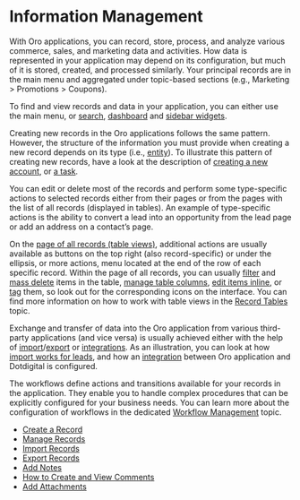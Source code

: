 <a id="user-guide-data-management-basics-entities"></a>
<!-- adjust for OroCommerce -->

# Information Management

With Oro applications, you can record, store, process, and analyze various commerce, sales, and marketing data and activities. How data is represented in your application may depend on its configuration, but much of it is stored, created, and processed similarly. Your principal records are in the main menu and aggregated under topic-based sections (e.g., Marketing > Promotions > Coupons).

To find and view records and data in your application, you can either use the main menu, or [search](../../../concept-guides/search/index.md#user-guide-getting-started-search), [dashboard](../../dashboards/dashboards.md#user-guide-dashboards) and [sidebar widgets](../navigation/sidebar-panel.md#user-guide-navigation-sidebar-panel).

Creating new records in the Oro applications follows the same pattern. However, the structure of the information you must provide when creating a new record depends on its type (i.e., [entity](../../system/entities/index.md#admin-guide-entity-interface)). To illustrate this pattern of creating new records, have a look at the description of [creating a new account](../../customers/accounts/create.md#user-guide-accounts-create), or [a task](../../activities/tasks/create-tasks.md#doc-activities-tasks-actions-add-detailed).

You can edit or delete most of the records and perform some type-specific actions to selected records either from their pages or from the pages with the list of all records (displayed in tables). An example of type-specific actions is the ability to convert a lead into an opportunity from the lead page or add an address on a contact’s page.

On the [page of all records (table views)](../navigation/record-tables.md#doc-grids), additional actions are usually available as buttons on the top right (also record-specific) or under the ellipsis, or more actions, menu located at the end of the row of each specific record. Within the page of all records, you can usually <i class="fa fa-filter fa-lg" aria-hidden="true"></i> [filter](../navigation/record-tables.md#doc-grids-actions-filters) and <i class="fas fa-trash-alt" aria-hidden="true"></i> [mass delete](manage-records/index.md#doc-grids-actions-records-delete-multiple) items in the table, <i class="fa fa-cog fa-lg" aria-hidden="true"></i> [manage table columns](../navigation/record-tables.md#doc-grids-actions-change-table), <i class="fas fa-pencil-alt" aria-hidden="true"></i> [edit items inline](manage-records/index.md#doc-grids-actions-records-edit-inline), or [tag](../../system/tags-management/index.md#admin-guide-tag-management) them, so look out for the corresponding icons on the interface. You can find more information on how to work with table views in the [Record Tables](../navigation/record-tables.md#doc-grids) topic.

Exchange and transfer of data into the Oro application from various third-party applications (and vice versa) is usually achieved either with the help of [import](import.md#import-records)/[export](export.md#export-records) or [integrations](../../system/integrations/index.md#user-guide-integrations). As an illustration, you can look at how [import works for leads](../../sales/leads/index.md#user-guide-system-channel-entities-leads), and how an [integration](../../system/integrations/dotdigital/index.md#user-guide-dotmailer-overview) between Oro application and Dotdigital is configured.

The workflows define actions and transitions available for your records in the application. They enable you to handle complex procedures that can be explicitly configured for your business needs. You can learn more about the configuration of workflows in the dedicated [Workflow Management](../../system/workflows/index.md#doc-system-workflow-management) topic.

* [Create a Record](create-record.md)
* [Manage Records](manage-records/index.md)
* [Import Records](import.md)
* [Export Records](export.md)
* [Add Notes](notes.md)
* [How to Create and View Comments](comments.md)
* [Add Attachments](attachments.md)

<!-- fa-bars = fa-navicon -->
<!-- Ic Tiles is used as Set As Default in saved views, and as tiles in display layout options -->
<!-- IcPencil refers to Rename in Commerce and Inline Editing in CRM -->
<!-- Check mark in the square. -->
<!-- SortDesc is also used as drop-down arrow -->
